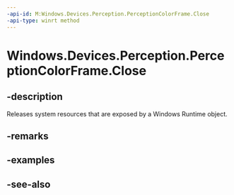```yaml
---
-api-id: M:Windows.Devices.Perception.PerceptionColorFrame.Close
-api-type: winrt method
---
```


<!-- Method syntax
public void Close()
-->

# Windows.Devices.Perception.PerceptionColorFrame.Close

## -description
Releases system resources that are exposed by a Windows Runtime object.

## -remarks

## -examples

## -see-also
